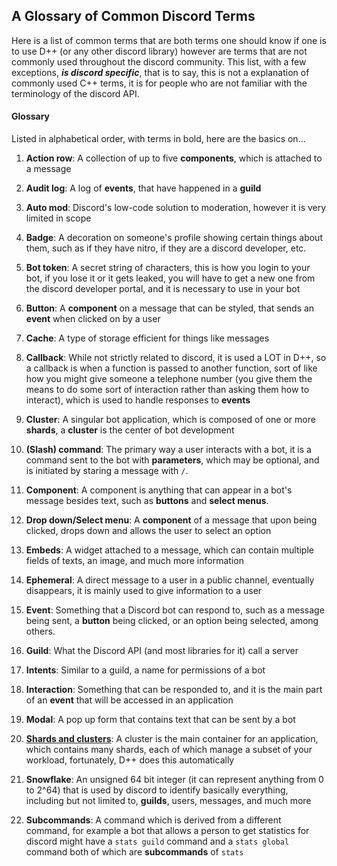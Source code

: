 ## A Glossary of Common Discord Terms

Here is a list of common terms that are both terms one should know if one is to use D++ (or any other discord library) however are terms that are not commonly used throughout the discord community. This list, with a few exceptions, ***is discord specific***, that is to say, this is not a explanation of commonly used C++ terms, it is for people who are not familiar with the terminology of the discord API.

#### Glossary

Listed in alphabetical order, with terms in bold, here are the basics on...

1. **Action row**: A collection of up to five **components**, which is attached to a message

2. **Audit log**: A log of **events**, that have happened in a **guild**

3. **Auto mod**: Discord's low-code solution to moderation, however it is very limited in scope

4. **Badge**: A decoration on someone's profile showing certain things about them, such as if they have nitro, if they are a discord developer, etc.

5. **Bot token**: A secret string of characters, this is how you login to your bot, if you lose it or it gets leaked, you will have to get a new one from the discord developer portal, and it is necessary to use in your bot

6. **Button**: A **component** on a message that can be styled, that sends an **event** when clicked on by a user

7. **Cache**: A type of storage efficient for things like messages

8. **Callback**: While not strictly related to discord, it is used a LOT in D++, so a callback is when a function is passed to another function, sort of like how you might give someone a telephone number (you give them the means to do some sort of interaction rather than asking them how to interact), which is used to handle responses to **events**

9. **Cluster**: A singular bot application, which is composed of one or more **shards**, a **cluster** is the center of bot development 

10. **(Slash) command**: The primary way a user interacts with a bot, it is a command sent to the bot with **parameters**, which may be optional, and is initiated by staring a message with `/`.

11. **Component**: A component is anything that can appear in a bot's message besides text, such as **buttons** and **select menus**.

12. **Drop down/Select menu**: A **component** of a message that upon being clicked, drops down and allows the user to select an option

13. **Embeds**: A widget attached to a message, which can contain multiple fields of texts, an image, and much more information 

14. **Ephemeral**: A direct message to a user in a public channel, eventually disappears, it is mainly used to give information to a user 

15. **Event**: Something that a Discord bot can respond to, such as a message being sent, a **button** being clicked, or an option being selected, among others.

16. **Guild**: What the Discord API (and most libraries for it) call a server

17. **Intents**: Similar to a guild, a name for permissions of a bot

18. **Interaction**: Something that can be responded to, and it is the main part of an **event** that will be accessed in an application 

19. **Modal**: A pop up form that contains text that can be sent by a bot

20. [**Shards and clusters**](https://dpp.dev/clusters-shards-guilds.html): A cluster is the main container for an application, which contains many shards, each of which manage a subset of your workload, fortunately, D++ does this automatically 

21. **Snowflake**: An unsigned 64 bit integer (it can represent anything from 0 to 2^64) that is used by discord to identify basically everything, including but not limited to, **guilds**, users, messages, and much more

22. **Subcommands**: A command which is derived from a different command, for example a bot that allows a person to get statistics for discord might have a `stats guild` command and a `stats global` command both of which are **subcommands** of `stats`

